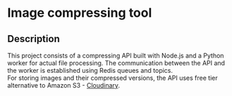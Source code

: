 # Image compressing tool
## Description
This project consists of a compressing API built with Node.js and a Python worker for actual file processing.
The communication between the API and the worker is established using Redis queues and topics. \
For storing images and their compressed versions, the API uses free tier alternative to Amazon S3 - [Cloudinary](https://cloudinary.com/). 


